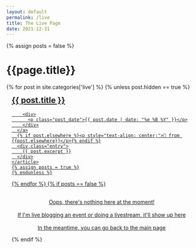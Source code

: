 ```yaml
---
layout: default
permalink: /live
title: The Live Page
date: 2021-12-31
---
```

{% assign posts = false %}
<h1>{{page.title}}</h1>
<div class="posts">
  {% for post in site.categories['live'] %}
    {% unless post.hidden == true %}
    <article style="padding: 1em;" class="post">
      <a href="{{ site.baseurl }}{{ post.url }}">
        <h1 style="margin-top: 0;">{{ post.title }}</h1>

        <div>
          <p class="post_date">{{ post.date | date: "%e %B %Y" }}</p>
        </div>
      </a>
      {% if post.elsewhere %}<p style="text-align: center;">🔀 from {{post.elsewhere}}</p>{% endif %}
      <div class="entry">
        {{ post.excerpt }}
      </div>
    </article>
    {% assign posts = true %}
    {% endunless %}
  {% endfor %}
  {% if posts == false %}
  <p style="text-align:center;" ><br />Oops, there's nothing here at the moment!<br /><br />If I'm live blogging an event or doing a livestream, it'll show up here<br /><br />In the meantime, you can go back to the <a href="https://blog.josh.me.uk">main page</a></p>
  {% endif %}
</div>
